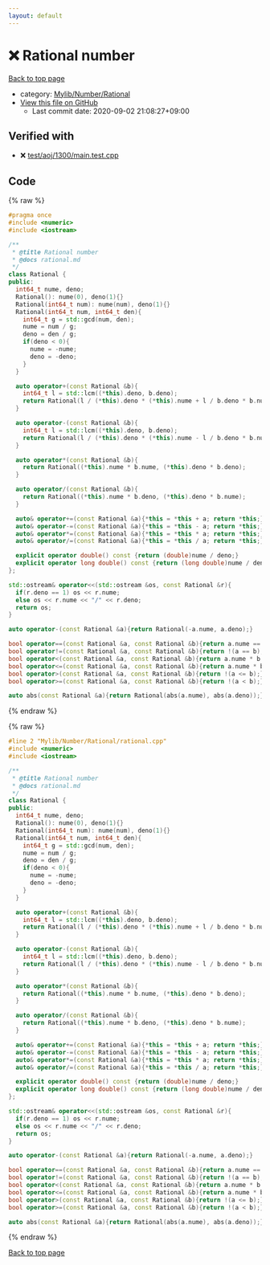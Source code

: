 ```yaml
---
layout: default
---
```


<!-- mathjax config similar to math.stackexchange -->
<script type="text/javascript" async
  src="https://cdnjs.cloudflare.com/ajax/libs/mathjax/2.7.5/MathJax.js?config=TeX-MML-AM_CHTML">
</script>
<script type="text/x-mathjax-config">
  MathJax.Hub.Config({
    TeX: { equationNumbers: { autoNumber: "AMS" }},
    tex2jax: {
      inlineMath: [ ['$','$'] ],
      processEscapes: true
    },
    "HTML-CSS": { matchFontHeight: false },
    displayAlign: "left",
    displayIndent: "2em"
  });
</script>

<script type="text/javascript" src="https://cdnjs.cloudflare.com/ajax/libs/jquery/3.4.1/jquery.min.js"></script>
<script src="https://cdn.jsdelivr.net/npm/jquery-balloon-js@1.1.2/jquery.balloon.min.js" integrity="sha256-ZEYs9VrgAeNuPvs15E39OsyOJaIkXEEt10fzxJ20+2I=" crossorigin="anonymous"></script>
<script type="text/javascript" src="../../../../assets/js/copy-button.js"></script>
<link rel="stylesheet" href="../../../../assets/css/copy-button.css" />


# :x: Rational number

<a href="../../../../index.html">Back to top page</a>

* category: <a href="../../../../index.html#e55110d6133c602b43ca77c4caba1f06">Mylib/Number/Rational</a>
* <a href="{{ site.github.repository_url }}/blob/master/Mylib/Number/Rational/rational.cpp">View this file on GitHub</a>
    - Last commit date: 2020-09-02 21:08:27+09:00




## Verified with

* :x: <a href="../../../../verify/test/aoj/1300/main.test.cpp.html">test/aoj/1300/main.test.cpp</a>


## Code

<a id="unbundled"></a>
{% raw %}
```cpp
#pragma once
#include <numeric>
#include <iostream>

/**
 * @title Rational number
 * @docs rational.md
 */
class Rational {
public:
  int64_t nume, deno;
  Rational(): nume(0), deno(1){}
  Rational(int64_t num): nume(num), deno(1){}
  Rational(int64_t num, int64_t den){
    int64_t g = std::gcd(num, den);
    nume = num / g;
    deno = den / g;
    if(deno < 0){
      nume = -nume;
      deno = -deno;
    }
  }

  auto operator+(const Rational &b){
    int64_t l = std::lcm((*this).deno, b.deno);
    return Rational(l / (*this).deno * (*this).nume + l / b.deno * b.nume, l);
  }

  auto operator-(const Rational &b){
    int64_t l = std::lcm((*this).deno, b.deno);
    return Rational(l / (*this).deno * (*this).nume - l / b.deno * b.nume, l);
  }

  auto operator*(const Rational &b){
    return Rational((*this).nume * b.nume, (*this).deno * b.deno);
  }

  auto operator/(const Rational &b){
    return Rational((*this).nume * b.deno, (*this).deno * b.nume);
  }

  auto& operator+=(const Rational &a){*this = *this + a; return *this;}
  auto& operator-=(const Rational &a){*this = *this - a; return *this;}
  auto& operator*=(const Rational &a){*this = *this * a; return *this;}
  auto& operator/=(const Rational &a){*this = *this / a; return *this;}

  explicit operator double() const {return (double)nume / deno;}
  explicit operator long double() const {return (long double)nume / deno;}
};

std::ostream& operator<<(std::ostream &os, const Rational &r){
  if(r.deno == 1) os << r.nume;
  else os << r.nume << "/" << r.deno;
  return os;
}

auto operator-(const Rational &a){return Rational(-a.nume, a.deno);}

bool operator==(const Rational &a, const Rational &b){return a.nume == b.nume && a.deno == b.deno;}
bool operator!=(const Rational &a, const Rational &b){return !(a == b);}
bool operator<(const Rational &a, const Rational &b){return a.nume * b.deno < b.nume * a.deno;}
bool operator<=(const Rational &a, const Rational &b){return a.nume * b.deno <= b.nume * a.deno;}
bool operator>(const Rational &a, const Rational &b){return !(a <= b);}
bool operator>=(const Rational &a, const Rational &b){return !(a < b);}

auto abs(const Rational &a){return Rational(abs(a.nume), abs(a.deno));}

```
{% endraw %}

<a id="bundled"></a>
{% raw %}
```cpp
#line 2 "Mylib/Number/Rational/rational.cpp"
#include <numeric>
#include <iostream>

/**
 * @title Rational number
 * @docs rational.md
 */
class Rational {
public:
  int64_t nume, deno;
  Rational(): nume(0), deno(1){}
  Rational(int64_t num): nume(num), deno(1){}
  Rational(int64_t num, int64_t den){
    int64_t g = std::gcd(num, den);
    nume = num / g;
    deno = den / g;
    if(deno < 0){
      nume = -nume;
      deno = -deno;
    }
  }

  auto operator+(const Rational &b){
    int64_t l = std::lcm((*this).deno, b.deno);
    return Rational(l / (*this).deno * (*this).nume + l / b.deno * b.nume, l);
  }

  auto operator-(const Rational &b){
    int64_t l = std::lcm((*this).deno, b.deno);
    return Rational(l / (*this).deno * (*this).nume - l / b.deno * b.nume, l);
  }

  auto operator*(const Rational &b){
    return Rational((*this).nume * b.nume, (*this).deno * b.deno);
  }

  auto operator/(const Rational &b){
    return Rational((*this).nume * b.deno, (*this).deno * b.nume);
  }

  auto& operator+=(const Rational &a){*this = *this + a; return *this;}
  auto& operator-=(const Rational &a){*this = *this - a; return *this;}
  auto& operator*=(const Rational &a){*this = *this * a; return *this;}
  auto& operator/=(const Rational &a){*this = *this / a; return *this;}

  explicit operator double() const {return (double)nume / deno;}
  explicit operator long double() const {return (long double)nume / deno;}
};

std::ostream& operator<<(std::ostream &os, const Rational &r){
  if(r.deno == 1) os << r.nume;
  else os << r.nume << "/" << r.deno;
  return os;
}

auto operator-(const Rational &a){return Rational(-a.nume, a.deno);}

bool operator==(const Rational &a, const Rational &b){return a.nume == b.nume && a.deno == b.deno;}
bool operator!=(const Rational &a, const Rational &b){return !(a == b);}
bool operator<(const Rational &a, const Rational &b){return a.nume * b.deno < b.nume * a.deno;}
bool operator<=(const Rational &a, const Rational &b){return a.nume * b.deno <= b.nume * a.deno;}
bool operator>(const Rational &a, const Rational &b){return !(a <= b);}
bool operator>=(const Rational &a, const Rational &b){return !(a < b);}

auto abs(const Rational &a){return Rational(abs(a.nume), abs(a.deno));}

```
{% endraw %}

<a href="../../../../index.html">Back to top page</a>


